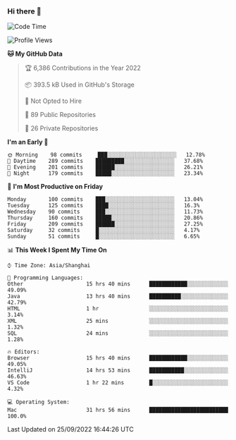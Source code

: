 ### Hi there 👋

<!--
**qbosen/qbosen** is a ✨ _special_ ✨ repository because its `README.md` (this file) appears on your GitHub profile.

Here are some ideas to get you started:

- 🔭 I’m currently working on ...
- 🌱 I’m currently learning ...
- 👯 I’m looking to collaborate on ...
- 🤔 I’m looking for help with ...
- 💬 Ask me about ...
- 📫 How to reach me: ...
- 😄 Pronouns: ...
- ⚡ Fun fact: ...
-->

<!--START_SECTION:waka-->
![Code Time](http://img.shields.io/badge/Code%20Time-1%2C003%20hrs%2041%20mins-blue)

![Profile Views](http://img.shields.io/badge/Profile%20Views-19-blue)

**🐱 My GitHub Data** 

> 🏆 6,386 Contributions in the Year 2022
 > 
> 📦 393.5 kB Used in GitHub's Storage 
 > 
> 🚫 Not Opted to Hire
 > 
> 📜 89 Public Repositories 
 > 
> 🔑 26 Private Repositories  
 > 
**I'm an Early 🐤** 

```text
🌞 Morning    98 commits     ███░░░░░░░░░░░░░░░░░░░░░░   12.78% 
🌆 Daytime    289 commits    █████████░░░░░░░░░░░░░░░░   37.68% 
🌃 Evening    201 commits    ██████░░░░░░░░░░░░░░░░░░░   26.21% 
🌙 Night      179 commits    █████░░░░░░░░░░░░░░░░░░░░   23.34%

```
📅 **I'm Most Productive on Friday** 

```text
Monday       100 commits    ███░░░░░░░░░░░░░░░░░░░░░░   13.04% 
Tuesday      125 commits    ████░░░░░░░░░░░░░░░░░░░░░   16.3% 
Wednesday    90 commits     ███░░░░░░░░░░░░░░░░░░░░░░   11.73% 
Thursday     160 commits    █████░░░░░░░░░░░░░░░░░░░░   20.86% 
Friday       209 commits    ██████░░░░░░░░░░░░░░░░░░░   27.25% 
Saturday     32 commits     █░░░░░░░░░░░░░░░░░░░░░░░░   4.17% 
Sunday       51 commits     █░░░░░░░░░░░░░░░░░░░░░░░░   6.65%

```


📊 **This Week I Spent My Time On** 

```text
⌚︎ Time Zone: Asia/Shanghai

💬 Programming Languages: 
Other                    15 hrs 40 mins      ████████████░░░░░░░░░░░░░   49.09% 
Java                     13 hrs 40 mins      ██████████░░░░░░░░░░░░░░░   42.79% 
HTML                     1 hr                ░░░░░░░░░░░░░░░░░░░░░░░░░   3.14% 
XML                      25 mins             ░░░░░░░░░░░░░░░░░░░░░░░░░   1.32% 
SQL                      24 mins             ░░░░░░░░░░░░░░░░░░░░░░░░░   1.28%

🔥 Editors: 
Browser                  15 hrs 40 mins      ████████████░░░░░░░░░░░░░   49.05% 
IntelliJ                 14 hrs 53 mins      ███████████░░░░░░░░░░░░░░   46.63% 
VS Code                  1 hr 22 mins        █░░░░░░░░░░░░░░░░░░░░░░░░   4.32%

💻 Operating System: 
Mac                      31 hrs 56 mins      █████████████████████████   100.0%

```


 Last Updated on 25/09/2022 16:44:26 UTC
<!--END_SECTION:waka-->
